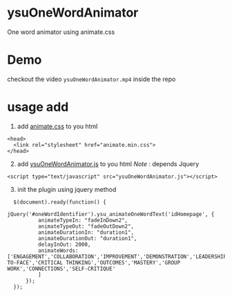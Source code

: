 # ysuOneWordAnimator
One word animator using animate.css


# Demo

checkout the video `ysuOneWordAnimator.mp4` inside the repo 

# usage add 
1. add [animate.css](https://github.com/daneden/animate.css) to you html 

```
<head>
  <link rel="stylesheet" href="animate.min.css">
</head>

```


2. add [ysuOneWordAnimator.js](https://github.com/charanrajtc/ysuOneWordAnimator) to you html 
*Note* :  depends Jquery 

```
<script type="text/javascript" src="ysuOneWordAnimator.js"></script>

```


3. init the plugin using jquery method 

```
  $(document).ready(function() {
      jQuery('#oneWordIdentifier').ysu_animateOneWordText('idHomepage', {
          animateTypeIn: "fadeInDown2",
          animateTypeOut: "fadeOutDown2",
          animateDurationIn: "duration1",
          animateDurationOut: "duration1",
          delayInOut: 2000,
          animateWords: ['ENGAGEMENT','COLLABORATION','IMPROVEMENT','DEMONSTRATION','LEADERSHIP','COMMUNICATION','KNOWLEDGE','PRESENTATION','SKILL','DEBATE','FEEDBACK','REVIEW','COACHING','FACE-TO-FACE','CRITICAL THINKING','OUTCOMES','MASTERY','GROUP WORK','CONNECTIONS','SELF-CRITIQUE'
          ]
      });
  });

```